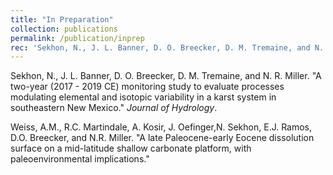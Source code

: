 ```yaml
---
title: "In Preparation"
collection: publications
permalink: /publication/inprep
rec: 'Sekhon, N., J. L. Banner, D. O. Breecker, D. M. Tremaine, and N. R. Miller. &quot;A two-year (2017 - 2019 CE) monitoring study to evaluate processes modulating elemental and isotopic variability in a karst system in southeastern New Mexico.&quot; <i>Journal of Hydrology</i>.'
---
```


Sekhon, N., J. L. Banner, D. O. Breecker, D. M. Tremaine, and N. R. Miller. &quot;A two-year (2017 - 2019 CE) monitoring study to evaluate processes modulating elemental and isotopic variability in a karst system in southeastern New Mexico.&quot; <i>Journal of Hydrology</i>.

Weiss, A.M., R.C. Martindale, A. Kosir, J. Oefinger,</b>N. Sekhon,</b> E.J. Ramos, D.O. Breecker, and N.R. Miller. &quot;A late Paleocene-early Eocene dissolution surface on a mid-latitude shallow carbonate platform, with paleoenvironmental implications.&quot;
